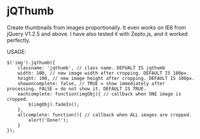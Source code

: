 jQThumb
=======

Create thumbnails from images proportionally. It even works on IE6 from jQuery V1.2.5 and above. I have also tested it with Zepto.js, and it worked perfectly.

USAGE:

	$('img').jqthumb({
		classname: 'jqthumb', // class name. DEFUALT IS jqthumb
		width: 100, // new image width after cropping. DEFAULT IS 100px.
		height: 100, // new image height after cropping. DEFAULT IS 100px.
		showoncomplete: false, // TRUE = show immediately after processing. FALSE = do not show it. DEFAULT IS TRUE.
		eachcomplete: function(imgObj){ // callback when ONE image is cropped.
			$(imgObj).fadeIn();
		},
		allcomplete: function(){ // callback when ALL images are cropped.
			alert('Done!');
		}
	});